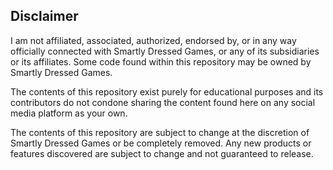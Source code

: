 ## Disclaimer

I am not affiliated, associated, authorized, endorsed by, or in any way officially connected with Smartly Dressed Games, or any of its subsidiaries or its affiliates. Some code found within this repository may be owned by Smartly Dressed Games.

The contents of this repository exist purely for educational purposes and its contributors do not condone sharing the content found here on any social media platform as your own.

The contents of this repository are subject to change at the discretion of Smartly Dressed Games or be completely removed. Any new products or features discovered are subject to change and not guaranteed to release.